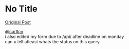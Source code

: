 # No Title

[Original Post](https://discourse.onlinedegree.iitm.ac.in/t/169029/332)

<p><a class="mention" href="/u/carlton">@carlton</a><br>
i also edited my form due to /api/ after deadline on monday<br>
can u tell atleast whats the status on this query</p>